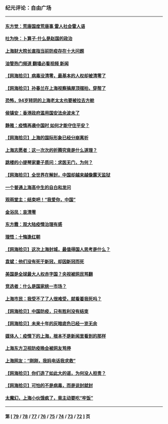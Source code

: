 ### 纪元评论：自由广场
---
#### [东方觉：荒唐国度荒唐事 雷人社会雷人语](../../pages/nsc993/n13716733.md?04220330) 
#### [吐为快：卜算子·什么是赵国的政治](../../pages/nsc993/n13716683.md?04220330) 
#### [上海财大院长直指当前防疫存在十大问题](../../pages/nsc993/n13716670.md?04220330) 
#### [油管热门频道 翻墙必看视频 新闻](ok?04220330)
#### [【网海拾贝】病毒没清零，最基本的人权却被清零了](../../pages/nsc993/n13716295.md?04220330) 
#### [【网海拾贝】孙春兰在上海视察搞屋顶摆拍，穿帮了](../../pages/nsc993/n13715212.md?04220330) 
#### [恐怖，94岁转阴的上海老太太也要被拉去方舱](../../pages/nsc993/n13715170.md?04220330) 
#### [侯镇安：香港政府滥用国安法余波未了](../../pages/nsc993/n13715143.md?04220330) 
#### [静雅：疫情再袭中国时 如何才能守住平安？](../../pages/nsc993/n13713292.md?04220330) 
#### [【网海拾贝】上海的国际形象已经分崩离析](../../pages/nsc993/n13714379.md?04220330) 
#### [上海志愿者：这一次次的折腾究竟是什么道理？](../../pages/nsc993/n13714370.md?04220330) 
#### [跳楼的小提琴家妻子质问：求医无门，为何？](../../pages/nsc993/n13713654.md?04220330) 
#### [【网海拾贝】全世界在解封，中国却越来越像露天监狱](../../pages/nsc993/n13713632.md?04220330) 
#### [一个普通上海高中生的自白和发问](../../pages/nsc993/n13713613.md?04220330) 
#### [观雨堂主：结束吧！“我爱你，中国”](../../pages/nsc993/n13713568.md?04220330) 
#### [金浴凤：哀清零](../../pages/nsc993/n13713507.md?04220330) 
#### [东方霞：观大陆疫情治理有感](../../pages/nsc993/n13713502.md?04220330) 
#### [理悟：十悔逢红朝](../../pages/nsc993/n13713500.md?04220330) 
#### [【网海拾贝】这次上海封城，最值得国人思考是什么？](../../pages/nsc993/n13712983.md?04220330) 
#### [袁斌：他们没有死于新冠，却因新冠而死](../../pages/nsc993/n13712971.md?04220330) 
#### [美国是全球最大人权赤字国？央视被网民骂翻](../../pages/nsc993/n13712475.md?04220330) 
#### [竞选者：什么是国家统一市场？](../../pages/nsc993/n13712470.md?04220330) 
#### [上海市民：我受不了了人很难受，就看着我死吗？](../../pages/nsc993/n13712354.md?04220330) 
#### [【网海拾贝】中国防疫，只有胜利没有结束](../../pages/nsc993/n13712343.md?04220330) 
#### [【网海拾贝】未来十年的灰暗底色已经一览无余](../../pages/nsc993/n13711555.md?04220330) 
#### [媒体人：疫情下的上海，根本不是新闻里看到的那样](../../pages/nsc993/n13711529.md?04220330) 
#### [上海东方卫视防疫晚会被网友骂停](../../pages/nsc993/n13711504.md?04220330) 
#### [上海网友：“刚刚，我妈电话我求救”](../../pages/nsc993/n13710629.md?04220330) 
#### [【网海拾贝】你们造了如此大的谣，为何没人担责？](../../pages/nsc993/n13710606.md?04220330) 
#### [【网海拾贝】可怕的不是病毒，而是说封就封](../../pages/nsc993/n13709731.md?04220330) 
#### [太魔幻，上海小伙饿疯了，竟主动要吃“牢饭”](../../pages/nsc993/n13709700.md?04220330) 

---
#### 第 [ [79](./79.md?04220330) / [78](./78.md?04220330) / [77](./77.md?04220330) / [76](./76.md?04220330) / [75](./75.md?04220330) / [74](./74.md?04220330) / [73](./73.md?04220330) / [72](./72.md?04220330) ] 页
